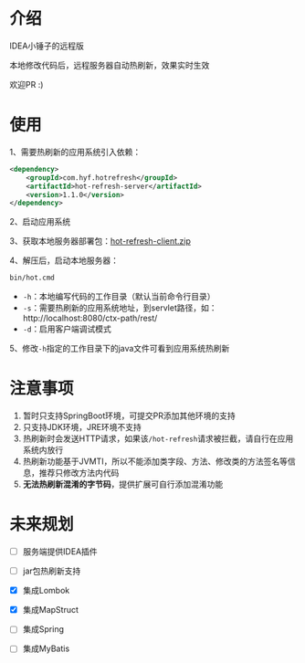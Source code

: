 # 介绍

IDEA小锤子的远程版

本地修改代码后，远程服务器自动热刷新，效果实时生效

欢迎PR :)

# 使用

1、需要热刷新的应用系统引入依赖：

```xml
<dependency>
    <groupId>com.hyf.hotrefresh</groupId>
    <artifactId>hot-refresh-server</artifactId>
    <version>1.1.0</version>
</dependency>
```

2、启动应用系统

3、获取本地服务器部署包：[hot-refresh-client.zip](https://github.com/hyfsy/hot-refresh/releases)

4、解压后，启动本地服务器：

```bash
bin/hot.cmd
```

- `-h`：本地编写代码的工作目录（默认当前命令行目录）
- `-s`：需要热刷新的应用系统地址，到servlet路径，如：http://localhost:8080/ctx-path/rest/
- `-d`：启用客户端调试模式

5、修改`-h`指定的工作目录下的java文件可看到应用系统热刷新


# 注意事项

1. 暂时只支持SpringBoot环境，可提交PR添加其他环境的支持
2. 只支持JDK环境，JRE环境不支持
3. 热刷新时会发送HTTP请求，如果该`/hot-refresh`请求被拦截，请自行在应用系统内放行
4. 热刷新功能基于JVMTI，所以不能添加类字段、方法、修改类的方法签名等信息，推荐只修改方法内代码
5. **无法热刷新混淆的字节码**，提供扩展可自行添加混淆功能


# 未来规划

- [ ] 服务端提供IDEA插件
- [ ] jar包热刷新支持
- [x] 集成Lombok
- [x] 集成MapStruct
- [ ] 集成Spring
- [ ] 集成MyBatis

